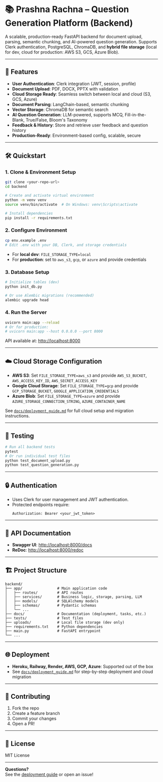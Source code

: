 # 📚 Prashna Rachna – Question Generation Platform (Backend)

A scalable, production-ready FastAPI backend for document upload, parsing, semantic chunking, and AI-powered question generation.
Supports Clerk authentication, PostgreSQL, ChromaDB, and **hybrid file storage** (local for dev, cloud for production: AWS S3, GCS, Azure Blob).

---

## 🚀 Features

- **User Authentication**: Clerk integration (JWT, session, profile)
- **Document Upload**: PDF, DOCX, PPTX with validation
- **Cloud Storage Ready**: Seamless switch between local and cloud (S3, GCS, Azure)
- **Document Parsing**: LangChain-based, semantic chunking
- **Vector Storage**: ChromaDB for semantic search
- **AI Question Generation**: LLM-powered, supports MCQ, Fill-in-the-Blank, True/False, Bloom's Taxonomy
- **Feedback & History**: Store and retrieve user feedback and question history
- **Production-Ready**: Environment-based config, scalable, secure

---

## 🛠️ Quickstart

### 1. Clone & Environment Setup

```bash
git clone <your-repo-url>
cd backend

# Create and activate virtual environment
python -m venv venv
source venv/bin/activate  # On Windows: venv\Scripts\activate

# Install dependencies
pip install -r requirements.txt
```

### 2. Configure Environment

```bash
cp env.example .env
# Edit .env with your DB, Clerk, and storage credentials
```

- For **local dev**: `FILE_STORAGE_TYPE=local`
- For **production**: set to `aws_s3`, `gcp`, or `azure` and provide credentials

### 3. Database Setup

```bash
# Initialize tables (dev)
python init_db.py

# Or use Alembic migrations (recommended)
alembic upgrade head
```

### 4. Run the Server

```bash
uvicorn main:app --reload
# Or for production:
# uvicorn main:app --host 0.0.0.0 --port 8000
```

API available at: [http://localhost:8000](http://localhost:8000)

---

## ☁️ Cloud Storage Configuration

- **AWS S3**: Set `FILE_STORAGE_TYPE=aws_s3` and provide `AWS_S3_BUCKET`, `AWS_ACCESS_KEY_ID`, `AWS_SECRET_ACCESS_KEY`
- **Google Cloud Storage**: Set `FILE_STORAGE_TYPE=gcp` and provide `GCP_STORAGE_BUCKET`, `GOOGLE_APPLICATION_CREDENTIALS`
- **Azure Blob**: Set `FILE_STORAGE_TYPE=azure` and provide `AZURE_STORAGE_CONNECTION_STRING`, `AZURE_CONTAINER_NAME`

See [`docs/deployment_guide.md`](docs/deployment_guide.md) for full cloud setup and migration instructions.

---

## 🧪 Testing

```bash
# Run all backend tests
pytest
# Or run individual test files
python test_document_upload.py
python test_question_generation.py
```

---

## 🔒 Authentication

- Uses Clerk for user management and JWT authentication.
- Protected endpoints require:
  ```
  Authorization: Bearer <your_jwt_token>
  ```

---

## 📖 API Documentation

- **Swagger UI**: [http://localhost:8000/docs](http://localhost:8000/docs)
- **ReDoc**: [http://localhost:8000/redoc](http://localhost:8000/redoc)

---

## 🏗️ Project Structure

```
backend/
├── app/                # Main application code
│   ├── routes/         # API routes
│   ├── services/       # Business logic, storage, parsing, LLM
│   ├── models/         # SQLAlchemy models
│   ├── schemas/        # Pydantic schemas
│   └── ...
├── docs/               # Documentation (deployment, tasks, etc.)
├── tests/              # Test files
├── uploads/            # Local file storage (dev only)
├── requirements.txt    # Python dependencies
├── main.py             # FastAPI entrypoint
└── ...
```

---

## 🌐 Deployment

- **Heroku, Railway, Render, AWS, GCP, Azure**: Supported out of the box
- See [`docs/deployment_guide.md`](docs/deployment_guide.md) for step-by-step deployment and cloud migration

---

## 📝 Contributing

1. Fork the repo
2. Create a feature branch
3. Commit your changes
4. Open a PR!

---

## 📄 License

MIT License

---

**Questions?**  
See the [deployment guide](docs/deployment_guide.md) or open an issue! 